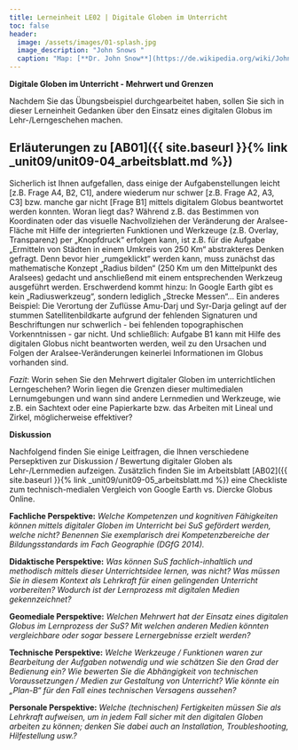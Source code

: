 ```yaml
---
title: Lerneinheit LE02 | Digitale Globen im Unterricht
toc: false
header:
  image: /assets/images/01-splash.jpg
  image_description: "John Snows "
  caption: "Map: [**Dr. John Snow**](https://de.wikipedia.org/wiki/John_Snow_(Mediziner)) [Wellcome Library via wikimedia](https://w.wiki/QtV)"
---
```

**Digitale Globen im Unterricht - Mehrwert und Grenzen**

Nachdem Sie das Übungsbeispiel durchgearbeitet haben, sollen Sie sich in dieser Lerneinheit Gedanken über den Einsatz eines digitalen Globus im Lehr-/Lerngeschehen machen.

## Erläuterungen zu [AB01]({{ site.baseurl }}{% link _unit09/unit09-04_arbeitsblatt.md %})

Sicherlich ist Ihnen aufgefallen, dass einige der Aufgabenstellungen leicht [z.B. Frage A4, B2, C1], andere wiederum nur schwer [z.B. Frage A2, A3, C3] bzw. manche gar nicht [Frage B1] mittels digitalem Globus beantwortet werden konnten. Woran liegt das? Während z.B. das Bestimmen von Koordinaten oder das visuelle Nachvollziehen der Veränderung der Aralsee-Fläche mit Hilfe der integrierten Funktionen und Werkzeuge (z.B. Overlay, Transparenz) per „Knopfdruck“ erfolgen kann, ist z.B. für die Aufgabe „Ermitteln von Städten in einem Umkreis von 250 Km“ abstrakteres Denken gefragt. Denn bevor hier „rumgeklickt“ werden kann, muss zunächst das mathematische Konzept „Radius bilden“ (250 Km um den Mittelpunkt des Aralsees) gedacht und anschließend mit einem entsprechenden Werkzeug ausgeführt werden. Erschwerdend kommt hinzu: In Google Earth gibt es kein „Radiuswerkzeug“, sondern lediglich „Strecke Messen“… Ein anderes Beispiel: Die Verortung der Zuflüsse Amu-Darj und Syr-Darja gelingt auf der stummen Satellitenbildkarte aufgrund der fehlenden Signaturen und Beschriftungen nur schwerlich - bei fehlenden topographischen Vorkenntnissen - gar nicht. Und schließlich: Aufgabe B1 kann mit Hilfe des digitalen Globus nicht beantworten werden, weil zu den Ursachen und Folgen der Aralsee-Veränderungen keinerlei Informationen im Globus vorhanden sind.

*Fazit*: Worin sehen Sie den Mehrwert digitaler Globen im unterrichtlichen Lerngeschehen? Worin liegen die Grenzen dieser multimedialen Lernumgebungen und wann sind andere Lernmedien und Werkzeuge, wie z.B. ein Sachtext oder eine Papierkarte bzw. das Arbeiten mit Lineal und Zirkel, möglicherweise effektiver?

**Diskussion**

Nachfolgend finden Sie einige Leitfragen, die Ihnen verschiedene Persepktiven zur Diskussion / Bewertung digitaler Globen als Lehr-/Lernmedien aufzeigen. Zusätzlich finden Sie im Arbeitsblatt [AB02]({{ site.baseurl }}{% link _unit09/unit09-05_arbeitsblatt.md %}) eine Checkliste zum technisch-medialen Vergleich von Google Earth vs. Diercke Globus Online.

**Fachliche Perspektive:** *Welche Kompetenzen und kognitiven Fähigkeiten können mittels digitaler Globen im Unterricht bei SuS gefördert werden, welche nicht? Benennen Sie exemplarisch drei Kompetenzbereiche der Bildungsstandards im Fach Geographie (DGfG 2014).*

**Didaktische Perspektive:** *Was können SuS fachlich-inhaltlich und methodisch mittels dieser Unterrichtsidee lernen, was nicht? Was müssen Sie in diesem Kontext als Lehrkraft für einen gelingenden Unterricht vorbereiten? Wodurch ist der Lernprozess mit digitalen Medien gekennzeichnet?*

**Geomediale Perspektive:** *Welchen Mehrwert hat der Einsatz eines digitalen Globus im Lernprozess der SuS? Mit welchen anderen Medien könnten vergleichbare oder sogar bessere Lernergebnisse erzielt werden?*

**Technische Perspektive:** *Welche Werkzeuge / Funktionen waren zur Bearbeitung der Aufgaben notwendig und wie schätzen Sie den Grad der Bedienung ein? Wie bewerten Sie die Abhängigkeit von technischen Voraussetzungen / Medien zur Gestaltung von Unterricht? Wie könnte ein „Plan-B“ für den Fall eines technischen Versagens aussehen?*

**Personale Perspektive:** *Welche (technischen) Fertigkeiten müssen Sie als Lehrkraft aufweisen, um in jedem Fall sicher mit den digitalen Globen arbeiten zu können; denken Sie dabei auch an Installation, Troubleshooting, Hilfestellung usw.?*
